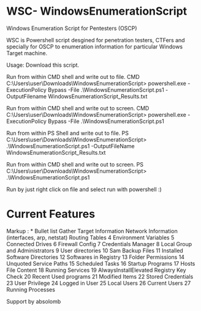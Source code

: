 # WSC- WindowsEnumerationScript
Windows Enumeration Script for Pentesters (OSCP)

WSC is Powershell script desgined for penetration testers, CTFers and specially for OSCP to enumeration information for particular Windows Target machine. 

Usage:
Download this script.

Run from within CMD shell and write out to file.
CMD C:\Users\user\Downloads\WindowsEnumerationScript> powershell.exe -ExecutionPolicy Bypass -File .\WindowsEnumerationScript.ps1 -OutputFilename WindowsEnumerationScript_Results.txt

Run from within CMD shell and write out to screen.
CMD C:\Users\user\Downloads\WindowsEnumerationScript> powershell.exe -ExecutionPolicy Bypass -File .\WindowsEnumerationScript.ps1 

Run from within PS Shell and write out to file.
PS C:\Users\user\Downloads\WindowsEnumerationScript> .\WindowsEnumerationScript.ps1 -OutputFileName WindowsEnumerationScript_Results.txt

Run from within CMD shell and write out to screen.
PS C:\Users\user\Downloads\WindowsEnumerationScript> .\WindowsEnumerationScript.ps1

Run by just right click on file and select run with powershell :)


# Current Features 
Markup : * Bullet list
Gather Target Information
Network Information (interfaces, arp, netstat)
Routing Tables
4  Environment Variables
5  Connected Drives
6  Firewall Config
7  Credentials Manager
8  Local Group and Administrators
9  User directories
10 Sam Backup Files
11 Installed Software Directories
12 Softwares in Registry
13 Folder Permissions
14 Unquoted Service Paths
15 Scheduled Tasks
16 Startup Programs
17 Hosts File Content
18 Running Services
19 AlwaysInstallElevated Registry Key Check
20 Recent Used programs
21 Modified Items
22 Stored Credentials
23 User Privilege 
24 Logged in User
25 Local Users
26 Current Users
27 Running Processes

Support by absolomb
